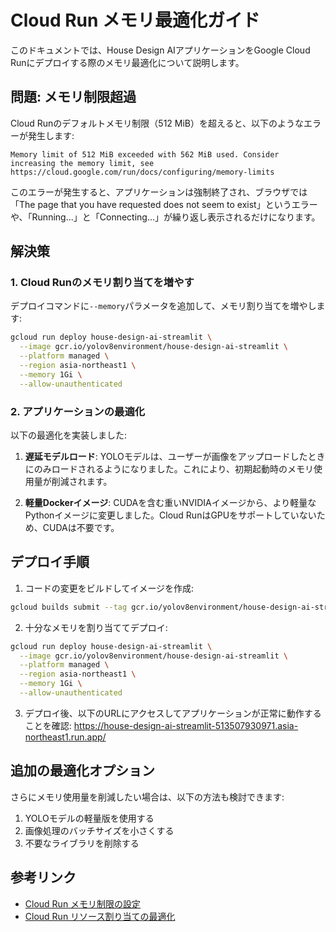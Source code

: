 # Cloud Run メモリ最適化ガイド

このドキュメントでは、House Design AIアプリケーションをGoogle Cloud Runにデプロイする際のメモリ最適化について説明します。

## 問題: メモリ制限超過

Cloud Runのデフォルトメモリ制限（512 MiB）を超えると、以下のようなエラーが発生します:

```
Memory limit of 512 MiB exceeded with 562 MiB used. Consider increasing the memory limit, see https://cloud.google.com/run/docs/configuring/memory-limits
```

このエラーが発生すると、アプリケーションは強制終了され、ブラウザでは「The page that you have requested does not seem to exist」というエラーや、「Running...」と「Connecting...」が繰り返し表示されるだけになります。

## 解決策

### 1. Cloud Runのメモリ割り当てを増やす

デプロイコマンドに`--memory`パラメータを追加して、メモリ割り当てを増やします:

```bash
gcloud run deploy house-design-ai-streamlit \
  --image gcr.io/yolov8environment/house-design-ai-streamlit \
  --platform managed \
  --region asia-northeast1 \
  --memory 1Gi \
  --allow-unauthenticated
```

### 2. アプリケーションの最適化

以下の最適化を実装しました:

1. **遅延モデルロード**: YOLOモデルは、ユーザーが画像をアップロードしたときにのみロードされるようになりました。これにより、初期起動時のメモリ使用量が削減されます。

2. **軽量Dockerイメージ**: CUDAを含む重いNVIDIAイメージから、より軽量なPythonイメージに変更しました。Cloud RunはGPUをサポートしていないため、CUDAは不要です。

## デプロイ手順

1. コードの変更をビルドしてイメージを作成:

```bash
gcloud builds submit --tag gcr.io/yolov8environment/house-design-ai-streamlit
```

2. 十分なメモリを割り当ててデプロイ:

```bash
gcloud run deploy house-design-ai-streamlit \
  --image gcr.io/yolov8environment/house-design-ai-streamlit \
  --platform managed \
  --region asia-northeast1 \
  --memory 1Gi \
  --allow-unauthenticated
```

3. デプロイ後、以下のURLにアクセスしてアプリケーションが正常に動作することを確認:
   https://house-design-ai-streamlit-513507930971.asia-northeast1.run.app/

## 追加の最適化オプション

さらにメモリ使用量を削減したい場合は、以下の方法も検討できます:

1. YOLOモデルの軽量版を使用する
2. 画像処理のバッチサイズを小さくする
3. 不要なライブラリを削除する

## 参考リンク

- [Cloud Run メモリ制限の設定](https://cloud.google.com/run/docs/configuring/memory-limits)
- [Cloud Run リソース割り当ての最適化](https://cloud.google.com/run/docs/configuring/services/memory)
